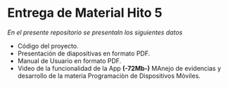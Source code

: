 # Entrega de Material Hito 5
 _En el presente repositorio se presentaln los siguientes datos_
 * Código del proyecto.
 * Presentación de diapositivas en formato PDF.
 * Manual de Usuario en formato PDF.
 * Video de la funcionalidad de la App **(-72Mb-)**
MAnejo de evidencias y desarrollo de la materia Programaciòn de Dispositivos Mòviles.
